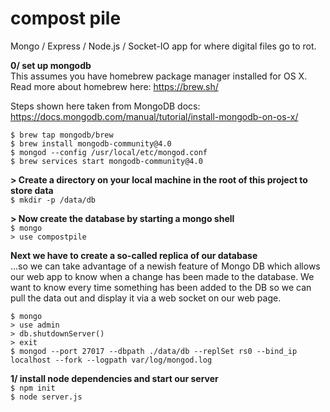 # compost pile
Mongo / Express / Node.js / Socket-IO app for where digital files go to rot.

**0/ set up mongodb**  
This assumes you have homebrew package manager installed for OS X. Read more about homebrew here: https://brew.sh/  

Steps shown here taken from MongoDB docs: https://docs.mongodb.com/manual/tutorial/install-mongodb-on-os-x/  

`$ brew tap mongodb/brew`  
`$ brew install mongodb-community@4.0`  
`$ mongod --config /usr/local/etc/mongod.conf`  
`$ brew services start mongodb-community@4.0`  

**> Create a directory on your local machine in the root of this project to store data**  
`$ mkdir -p /data/db`  

**> Now create the database by starting a mongo shell**  
`$ mongo`  
`> use compostpile`  

**Next we have to create a so-called replica of our database**  
...so we can take advantage of a newish feature of Mongo DB which allows our web app to know when a change has been made to the database. We want to know every time something has been added to the DB so we can pull the data out and display it via a web socket on our web page.  

`$ mongo`  
`> use admin`  
`> db.shutdownServer()`  
`> exit`  
`$ mongod --port 27017 --dbpath ./data/db --replSet rs0 --bind_ip localhost --fork --logpath var/log/mongod.log`  

**1/ install node dependencies and start our server**   
`$ npm init`  
`$ node server.js`  
